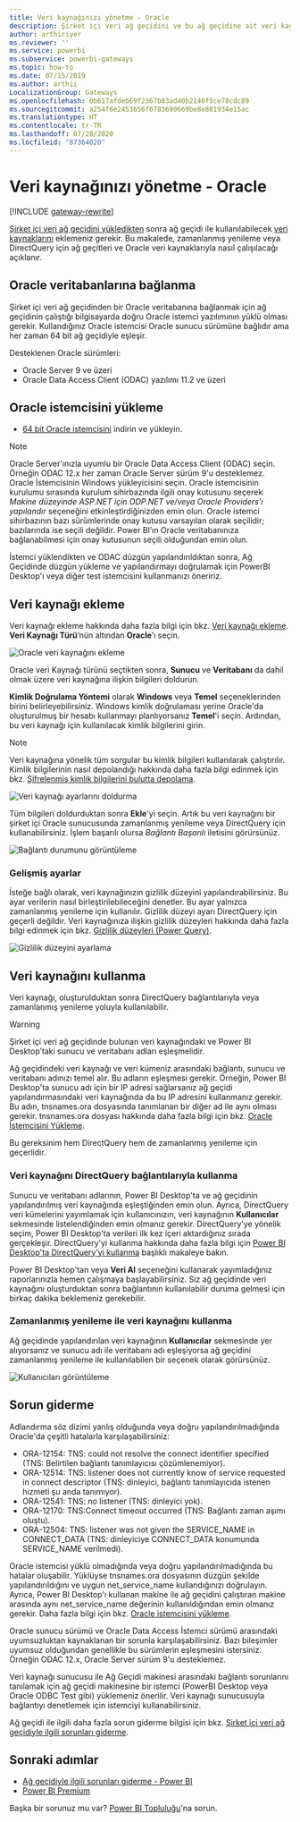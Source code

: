 ```yaml
---
title: Veri kaynağınızı yönetme - Oracle
description: Şirket içi veri ağ geçidini ve bu ağ geçidine ait veri kaynaklarını yönetme.
author: arthiriyer
ms.reviewer: ''
ms.service: powerbi
ms.subservice: powerbi-gateways
ms.topic: how-to
ms.date: 07/15/2019
ms.author: arthii
LocalizationGroup: Gateways
ms.openlocfilehash: 0b617afdeb69f2367b83ad40b2146f5ce78cdc89
ms.sourcegitcommit: a254f6e2453656f6783690669be8e881934e15ac
ms.translationtype: HT
ms.contentlocale: tr-TR
ms.lasthandoff: 07/28/2020
ms.locfileid: "87364020"
---
```

# <a name="manage-your-data-source---oracle"></a>Veri kaynağınızı yönetme - Oracle

[!INCLUDE [gateway-rewrite](../includes/gateway-rewrite.md)]

[Şirket içi veri ağ geçidini yükledikten](/data-integration/gateway/service-gateway-install) sonra ağ geçidi ile kullanılabilecek [veri kaynaklarını](service-gateway-data-sources.md#add-a-data-source) eklemeniz gerekir. Bu makalede, zamanlanmış yenileme veya DirectQuery için ağ geçitleri ve Oracle veri kaynaklarıyla nasıl çalışılacağı açıklanır.

## <a name="connect-to-an-oracle-database"></a>Oracle veritabanlarına bağlanma
Şirket içi veri ağ geçidinden bir Oracle veritabanına bağlanmak için ağ geçidinin çalıştığı bilgisayarda doğru Oracle istemci yazılımının yüklü olması gerekir. Kullandığınız Oracle istemcisi Oracle sunucu sürümüne bağlıdır ama her zaman 64 bit ağ geçidiyle eşleşir.

Desteklenen Oracle sürümleri: 
- Oracle Server 9 ve üzeri
- Oracle Data Access Client (ODAC) yazılımı 11.2 ve üzeri

## <a name="install-the-oracle-client"></a>Oracle istemcisini yükleme
- [64 bit Oracle istemcisini](https://www.oracle.com/database/technologies/odac-downloads.html) indirin ve yükleyin.

> [!NOTE]
> Oracle Server'ınızla uyumlu bir Oracle Data Access Client (ODAC) seçin. Örneğin ODAC 12.x her zaman Oracle Server sürüm 9'u desteklemez.
> Oracle İstemcisinin Windows yükleyicisini seçin.
> Oracle istemcisinin kurulumu sırasında kurulum sihirbazında ilgili onay kutusunu seçerek *Makine düzeyinde ASP.NET için ODP.NET ve/veya Oracle Providers’ı yapılandır* seçeneğini etkinleştirdiğinizden emin olun. Oracle istemci sihirbazının bazı sürümlerinde onay kutusu varsayılan olarak seçilidir; bazılarında ise seçili değildir. Power BI’ın Oracle veritabanınıza bağlanabilmesi için onay kutusunun seçili olduğundan emin olun.
 
İstemci yüklendikten ve ODAC düzgün yapılandırıldıktan sonra, Ağ Geçidinde düzgün yükleme ve yapılandırmayı doğrulamak için PowerBI Desktop'ı veya diğer test istemcisini kullanmanızı öneririz.

## <a name="add-a-data-source"></a>Veri kaynağı ekleme

Veri kaynağı ekleme hakkında daha fazla bilgi için bkz. [Veri kaynağı ekleme](service-gateway-data-sources.md#add-a-data-source). **Veri Kaynağı Türü**’nün altından **Oracle**’ı seçin.

![Oracle veri kaynağını ekleme](media/service-gateway-onprem-manage-oracle/data-source-oracle.png)

Oracle veri Kaynağı türünü seçtikten sonra, **Sunucu** ve **Veritabanı** da dahil olmak üzere veri kaynağına ilişkin bilgileri doldurun. 

**Kimlik Doğrulama Yöntemi** olarak **Windows** veya **Temel** seçeneklerinden birini belirleyebilirsiniz. Windows kimlik doğrulaması yerine Oracle'da oluşturulmuş bir hesabı kullanmayı planlıyorsanız **Temel**'i seçin. Ardından, bu veri kaynağı için kullanılacak kimlik bilgilerini girin.

> [!NOTE]
> Veri kaynağına yönelik tüm sorgular bu kimlik bilgileri kullanılarak çalıştırılır. Kimlik bilgilerinin nasıl depolandığı hakkında daha fazla bilgi edinmek için bkz. [Şifrelenmiş kimlik bilgilerini bulutta depolama](service-gateway-data-sources.md#store-encrypted-credentials-in-the-cloud).

![Veri kaynağı ayarlarını doldurma](media/service-gateway-onprem-manage-oracle/data-source-oracle2.png)

Tüm bilgileri doldurduktan sonra **Ekle**'yi seçin. Artık bu veri kaynağını bir şirket içi Oracle sunucusunda zamanlanmış yenileme veya DirectQuery için kullanabilirsiniz. İşlem başarılı olursa *Bağlantı Başarılı* iletisini görürsünüz.

![Bağlantı durumunu görüntüleme](media/service-gateway-onprem-manage-oracle/datasourcesettings4.png)

### <a name="advanced-settings"></a>Gelişmiş ayarlar

İsteğe bağlı olarak, veri kaynağınızın gizlilik düzeyini yapılandırabilirsiniz. Bu ayar verilerin nasıl birleştirilebileceğini denetler. Bu ayar yalnızca zamanlanmış yenileme için kullanılır. Gizlilik düzeyi ayarı DirectQuery için geçerli değildir. Veri kaynağınıza ilişkin gizlilik düzeyleri hakkında daha fazla bilgi edinmek için bkz. [Gizlilik düzeyleri (Power Query)](https://support.office.com/article/Privacy-levels-Power-Query-CC3EDE4D-359E-4B28-BC72-9BEE7900B540).

![Gizlilik düzeyini ayarlama](media/service-gateway-onprem-manage-oracle/datasourcesettings9.png)

## <a name="use-the-data-source"></a>Veri kaynağını kullanma

Veri kaynağı, oluşturulduktan sonra DirectQuery bağlantılarıyla veya zamanlanmış yenileme yoluyla kullanılabilir.

> [!WARNING]
> Şirket içi veri ağ geçidinde bulunan veri kaynağındaki ve Power BI Desktop’taki sunucu ve veritabanı adları eşleşmelidir.

Ağ geçidindeki veri kaynağı ve veri kümeniz arasındaki bağlantı, sunucu ve veritabanı adınızı temel alır. Bu adların eşleşmesi gerekir. Örneğin, Power BI Desktop'ta sunucu adı için bir IP adresi sağlarsanız ağ geçidi yapılandırmasındaki veri kaynağında da bu IP adresini kullanmanız gerekir. Bu adın, tnsnames.ora dosyasında tanımlanan bir diğer ad ile aynı olması gerekir. tnsnames.ora dosyası hakkında daha fazla bilgi için bkz. [Oracle İstemcisini Yükleme](#install-the-oracle-client).

Bu gereksinim hem DirectQuery hem de zamanlanmış yenileme için geçerlidir.

### <a name="use-the-data-source-with-directquery-connections"></a>Veri kaynağını DirectQuery bağlantılarıyla kullanma

Sunucu ve veritabanı adlarının, Power BI Desktop'ta ve ağ geçidinin yapılandırılmış veri kaynağında eşleştiğinden emin olun. Ayrıca, DirectQuery veri kümelerini yayımlamak için kullanıcınızın, veri kaynağının **Kullanıcılar** sekmesinde listelendiğinden emin olmanız gerekir. DirectQuery'ye yönelik seçim, Power BI Desktop'ta verileri ilk kez içeri aktardığınız sırada gerçekleşir. DirectQuery’yi kullanma hakkında daha fazla bilgi için [Power BI Desktop'ta DirectQuery’yi kullanma](desktop-use-directquery.md) başlıklı makaleye bakın.

Power BI Desktop'tan veya **Veri Al** seçeneğini kullanarak yayımladığınız raporlarınızla hemen çalışmaya başlayabilirsiniz. Siz ağ geçidinde veri kaynağını oluşturduktan sonra bağlantının kullanılabilir duruma gelmesi için birkaç dakika beklemeniz gerekebilir.

### <a name="use-the-data-source-with-scheduled-refresh"></a>Zamanlanmış yenileme ile veri kaynağını kullanma

Ağ geçidinde yapılandırılan veri kaynağının **Kullanıcılar** sekmesinde yer alıyorsanız ve sunucu adı ile veritabanı adı eşleşiyorsa ağ geçidini zamanlanmış yenileme ile kullanılabilen bir seçenek olarak görürsünüz.

![Kullanıcıları görüntüleme](media/service-gateway-onprem-manage-oracle/powerbi-gateway-enterprise-schedule-refresh.png)

## <a name="troubleshooting"></a>Sorun giderme

Adlandırma söz dizimi yanlış olduğunda veya doğru yapılandırılmadığında Oracle'da çeşitli hatalarla karşılaşabilirsiniz:

* ORA-12154: TNS: could not resolve the connect identifier specified (TNS: Belirtilen bağlantı tanımlayıcısı çözümlenemiyor).
* ORA-12514: TNS: listener does not currently know of service requested in connect descriptor (TNS: dinleyici, bağlantı tanımlayıcıda istenen hizmeti şu anda tanımıyor).
* ORA-12541: TNS: no listener (TNS: dinleyici yok).
* ORA-12170: TNS:Connect timeout occurred (TNS: Bağlantı zaman aşımı oluştu).
* ORA-12504: TNS: listener was not given the SERVICE_NAME in CONNECT_DATA (TNS: dinleyiciye CONNECT_DATA konumunda SERVICE_NAME verilmedi).

Oracle istemcisi yüklü olmadığında veya doğru yapılandırılmadığında bu hatalar oluşabilir. Yüklüyse tnsnames.ora dosyasının düzgün şekilde yapılandırıldığını ve uygun net_service_name kullandığınızı doğrulayın. Ayrıca, Power BI Desktop'ı kullanan makine ile ağ geçidini çalıştıran makine arasında aynı net_service_name değerinin kullanıldığından emin olmanız gerekir. Daha fazla bilgi için bkz. [Oracle istemcisini yükleme](#install-the-oracle-client).

Oracle sunucu sürümü ve Oracle Data Access İstemci sürümü arasındaki uyumsuzluktan kaynaklanan bir sorunla karşılaşabilirsiniz. Bazı bileşimler uyumsuz olduğundan genellikle bu sürümlerin eşleşmesini istersiniz. Örneğin ODAC 12.x, Oracle Server sürüm 9'u desteklemez.

Veri kaynağı sunucusu ile Ağ Geçidi makinesi arasındaki bağlantı sorunlarını tanılamak için ağ geçidi makinesine bir istemci (PowerBI Desktop veya Oracle ODBC Test gibi) yüklemeniz önerilir. Veri kaynağı sunucusuyla bağlantıyı denetlemek için istemciyi kullanabilirsiniz.

Ağ geçidi ile ilgili daha fazla sorun giderme bilgisi için bkz. [Şirket içi veri ağ geçidiyle ilgili sorunları giderme](/data-integration/gateway/service-gateway-tshoot).

## <a name="next-steps"></a>Sonraki adımlar

* [Ağ geçidiyle ilgili sorunları giderme - Power BI](service-gateway-onprem-tshoot.md)
* [Power BI Premium](../admin/service-premium-what-is.md)

Başka bir sorunuz mu var? [Power BI Topluluğu](https://community.powerbi.com/)'na sorun.
